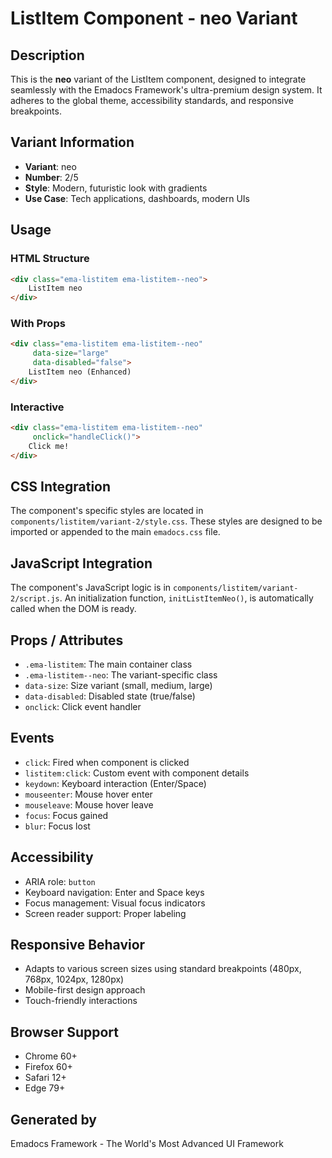 # ListItem Component - neo Variant

## Description
This is the **neo** variant of the ListItem component, designed to integrate seamlessly with the Emadocs Framework's ultra-premium design system. It adheres to the global theme, accessibility standards, and responsive breakpoints.

## Variant Information
- **Variant**: neo
- **Number**: 2/5
- **Style**: Modern, futuristic look with gradients
- **Use Case**: Tech applications, dashboards, modern UIs

## Usage

### HTML Structure
```html
<div class="ema-listitem ema-listitem--neo">
    ListItem neo
</div>
```

### With Props
```html
<div class="ema-listitem ema-listitem--neo" 
     data-size="large" 
     data-disabled="false">
    ListItem neo (Enhanced)
</div>
```

### Interactive
```html
<div class="ema-listitem ema-listitem--neo" 
     onclick="handleClick()">
    Click me!
</div>
```

## CSS Integration
The component's specific styles are located in `components/listitem/variant-2/style.css`. These styles are designed to be imported or appended to the main `emadocs.css` file.

## JavaScript Integration
The component's JavaScript logic is in `components/listitem/variant-2/script.js`. An initialization function, `initListItemNeo()`, is automatically called when the DOM is ready.

## Props / Attributes
- `.ema-listitem`: The main container class
- `.ema-listitem--neo`: The variant-specific class
- `data-size`: Size variant (small, medium, large)
- `data-disabled`: Disabled state (true/false)
- `onclick`: Click event handler

## Events
- `click`: Fired when component is clicked
- `listitem:click`: Custom event with component details
- `keydown`: Keyboard interaction (Enter/Space)
- `mouseenter`: Mouse hover enter
- `mouseleave`: Mouse hover leave
- `focus`: Focus gained
- `blur`: Focus lost

## Accessibility
- ARIA role: `button`
- Keyboard navigation: Enter and Space keys
- Focus management: Visual focus indicators
- Screen reader support: Proper labeling

## Responsive Behavior
- Adapts to various screen sizes using standard breakpoints (480px, 768px, 1024px, 1280px)
- Mobile-first design approach
- Touch-friendly interactions

## Browser Support
- Chrome 60+
- Firefox 60+
- Safari 12+
- Edge 79+

## Generated by
Emadocs Framework - The World's Most Advanced UI Framework
